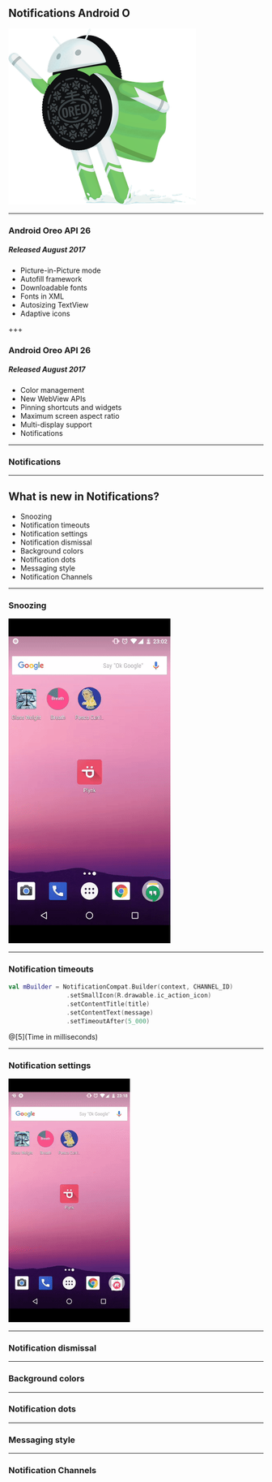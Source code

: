 ## Notifications Android O

![Image-Absolute](assets/android-oreo.png)

---
### Android Oreo API 26 
##### Released August 2017

- Picture-in-Picture mode 
- Autofill framework 
- Downloadable fonts 
- Fonts in XML 
- Autosizing TextView 
- Adaptive icons 

+++
### Android Oreo API 26
##### Released August 2017

- Color management 
- New WebView APIs 
- Pinning shortcuts and widgets 
- Maximum screen aspect ratio 
- Multi-display support 
- Notifications 

---
### Notifications

---
## What is new in Notifications? 
- Snoozing
- Notification timeouts
- Notification settings
- Notification dismissal
- Background colors
- Notification dots
- Messaging style
- Notification Channels

---
### Snoozing
![Image-Absolute](assets/snoozing.gif)

---
### Notification timeouts
```kotlin
val mBuilder = NotificationCompat.Builder(context, CHANNEL_ID)
                .setSmallIcon(R.drawable.ic_action_icon)
                .setContentTitle(title)
                .setContentText(message)
                .setTimeoutAfter(5_000)              
```

@[5](Time in milliseconds)

---
### Notification settings
![Image-Absolute](assets/notification_categories.gif)

---
### Notification dismissal

---
### Background colors

---
### Notification dots

---
### Messaging style

---
### Notification Channels